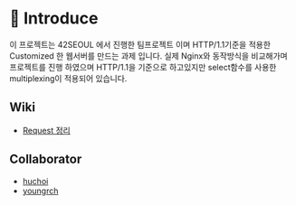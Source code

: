 # 📒 Introduce

이 프로젝트는 42SEOUL 에서 진행한 팀프로젝트 이며 HTTP/1.1기준을 적용한 Customized 한 웹서버를 만드는 과제 입니다.
실제 Nginx와 동작방식을 비교해가며 프로젝트를 진행 하였으며 HTTP/1.1을 기준으로 하고있지만 select함수를 사용한
multiplexing이 적용되어 있습니다. 

<!-- Wiki -->
## Wiki

* [Request 정리](https://github.com/brojoon/Webserv/wiki/Request-%EC%A0%95%EB%A6%AC)

<!-- COLLABORATOR -->
## Collaborator

* [huchoi](https://github.com/20151883)
* [youngrch](https://github.com/oddczv1)
